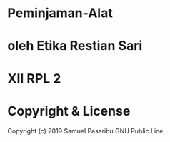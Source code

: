 # Peminjaman-Alat
# oleh Etika Restian Sari
# XII RPL 2

# Copyright & License
  Copyright (c) 2019 Samuel Pasaribu GNU Public Lice
